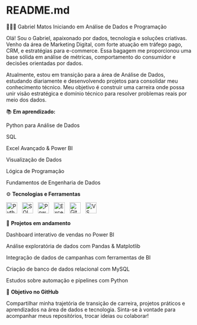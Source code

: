 # README.md
👨🏻‍💻 Gabriel Matos
Iniciando em Análise de Dados e Programação

Olá! Sou o Gabriel, apaixonado por dados, tecnologia e soluções criativas. Venho da área de Marketing Digital, com forte atuação em tráfego pago, CRM, e estratégias para e-commerce. Essa bagagem me proporcionou uma base sólida em análise de métricas, comportamento do consumidor e decisões orientadas por dados.

Atualmente, estou em transição para a área de Análise de Dados, estudando diariamente e desenvolvendo projetos para consolidar meu conhecimento técnico. Meu objetivo é construir uma carreira onde possa unir visão estratégica e domínio técnico para resolver problemas reais por meio dos dados.

📚 **Em aprendizado:**

Python para Análise de Dados

SQL

Excel Avançado & Power BI

Visualização de Dados

Lógica de Programação

Fundamentos de Engenharia de Dados


⚙️ **Tecnologias e Ferramentas**

<img align="left" alt="Python" title="Python" width="30px" style="padding-right: 10px;" src="https://cdn.jsdelivr.net/gh/devicons/devicon@latest/icons/python/python-original.svg" /> <img align="left" alt="SQL" title="SQL" width="30px" style="padding-right: 10px;" src="https://cdn.jsdelivr.net/gh/devicons/devicon/icons/mysql/mysql-original.svg" /> <img align="left" alt="Power BI" title="Power BI" width="30px" style="padding-right: 10px;" src="https://img.icons8.com/color/48/power-bi.png" /> <img align="left" alt="Excel" title="Excel" width="30px" style="padding-right: 10px;" src="https://img.icons8.com/color/48/microsoft-excel-2019--v1.png" /> <img align="left" alt="Git" title="Git" width="30px" style="padding-right: 10px;" src="https://cdn.jsdelivr.net/gh/devicons/devicon/icons/git/git-original.svg" /> <img align="left" alt="VS Code" title="Visual Studio Code" width="30px" style="padding-right: 10px;" src="https://cdn.jsdelivr.net/gh/devicons/devicon/icons/vscode/vscode-original.svg" /> <br/> <br/>
                    
🧠 **Projetos em andamento**

 Dashboard interativo de vendas no Power BI

 Análise exploratória de dados com Pandas & Matplotlib

 Integração de dados de campanhas com ferramentas de BI

 Criação de banco de dados relacional com MySQL

 Estudos sobre automação e pipelines com Python

🚀 **Objetivo no GitHub**

Compartilhar minha trajetória de transição de carreira, projetos práticos e aprendizados na área de dados e tecnologia. Sinta-se à vontade para acompanhar meus repositórios, trocar ideias ou colaborar!

